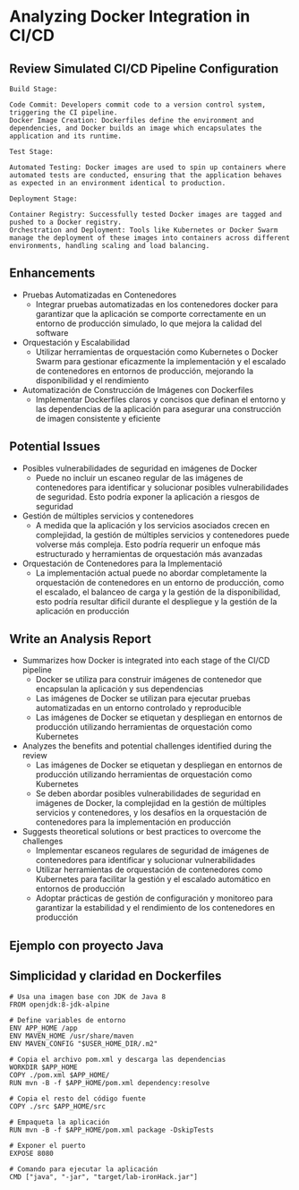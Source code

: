 # Analyzing Docker Integration in CI/CD
## Review Simulated CI/CD Pipeline Configuration
```
Build Stage:

Code Commit: Developers commit code to a version control system, triggering the CI pipeline.
Docker Image Creation: Dockerfiles define the environment and dependencies, and Docker builds an image which encapsulates the application and its runtime.

Test Stage:

Automated Testing: Docker images are used to spin up containers where automated tests are conducted, ensuring that the application behaves as expected in an environment identical to production.

Deployment Stage:

Container Registry: Successfully tested Docker images are tagged and pushed to a Docker registry.
Orchestration and Deployment: Tools like Kubernetes or Docker Swarm manage the deployment of these images into containers across different environments, handling scaling and load balancing.

```

## Enhancements

* Pruebas Automatizadas en Contenedores
    * Integrar pruebas automatizadas en los contenedores docker para garantizar que la aplicación se comporte correctamente en un entorno de producción simulado, lo que mejora la calidad del software
* Orquestación y Escalabilidad
  * Utilizar herramientas de orquestación como Kubernetes o Docker Swarm para gestionar eficazmente la implementación y el escalado de contenedores en entornos de producción, mejorando la disponibilidad y el rendimiento
* Automatización de Construcción de Imágenes con Dockerfiles
    * Implementar Dockerfiles claros y concisos que definan el entorno y las dependencias de la aplicación para asegurar una construcción de imagen consistente y eficiente
## Potential Issues

* Posibles vulnerabilidades de seguridad en imágenes de Docker
  * Puede no incluir un escaneo regular de las imágenes de contenedores para identificar y solucionar posibles vulnerabilidades de seguridad. Esto podría exponer la aplicación a riesgos de seguridad
* Gestión de múltiples servicios y contenedores
  * A medida que la aplicación y los servicios asociados crecen en complejidad, la gestión de múltiples servicios y contenedores puede volverse más compleja. Esto podría requerir un enfoque más estructurado y herramientas de orquestación más avanzadas
* Orquestación de Contenedores para la Implementació
  * La implementación actual puede no abordar completamente la orquestación de contenedores en un entorno de producción, como el escalado, el balanceo de carga y la gestión de la disponibilidad, esto podría resultar dificil durante el despliegue y la gestión de la aplicación en producción

## Write an Analysis Report

* Summarizes how Docker is integrated into each stage of the CI/CD pipeline
    * Docker se utiliza para construir imágenes de contenedor que encapsulan la aplicación y sus dependencias
    * Las imágenes de Docker se utilizan para ejecutar pruebas automatizadas en un entorno controlado y reproducible
    * Las imágenes de Docker se etiquetan y despliegan en entornos de producción utilizando herramientas de orquestación como Kubernetes
* Analyzes the benefits and potential challenges identified during the review
    * Las imágenes de Docker se etiquetan y despliegan en entornos de producción utilizando herramientas de orquestación como Kubernetes
    * Se deben abordar posibles vulnerabilidades de seguridad en imágenes de Docker, la complejidad en la gestión de múltiples servicios y contenedores, y los desafíos en la orquestación de contenedores para la implementación en producción
* Suggests theoretical solutions or best practices to overcome the challenges
    * Implementar escaneos regulares de seguridad de imágenes de contenedores para identificar y solucionar vulnerabilidades
    * Utilizar herramientas de orquestación de contenedores como Kubernetes para facilitar la gestión y el escalado automático en entornos de producción
    * Adoptar prácticas de gestión de configuración y monitoreo para garantizar la estabilidad y el rendimiento de los contenedores en producción

## Ejemplo con proyecto Java

## Simplicidad y claridad en Dockerfiles
```
# Usa una imagen base con JDK de Java 8
FROM openjdk:8-jdk-alpine

# Define variables de entorno
ENV APP_HOME /app
ENV MAVEN_HOME /usr/share/maven
ENV MAVEN_CONFIG "$USER_HOME_DIR/.m2"

# Copia el archivo pom.xml y descarga las dependencias
WORKDIR $APP_HOME
COPY ./pom.xml $APP_HOME/
RUN mvn -B -f $APP_HOME/pom.xml dependency:resolve

# Copia el resto del código fuente
COPY ./src $APP_HOME/src

# Empaqueta la aplicación
RUN mvn -B -f $APP_HOME/pom.xml package -DskipTests

# Exponer el puerto
EXPOSE 8080

# Comando para ejecutar la aplicación
CMD ["java", "-jar", "target/lab-ironHack.jar"]

```
